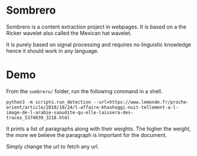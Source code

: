 # Sombrero

Sombrero is a content extraction project in webpages. It is based on a the
Ricker wavelet also called the Mexican hat wavelet.

It is purely based on signal processing and requires no linguistic knowledge
hence it should work in any language.

# Demo
From the `sombrero/` folder, run the following command in a shell.

```
python3 -m scripts.run_detection --url=https://www.lemonde.fr/proche-orient/article/2018/10/24/l-affaire-khashoggi-nuit-tellement-a-l-image-de-l-arabie-saoudite-qu-elle-laissera-des-traces_5374039_3218.html
```

It prints a list of paragraphs along with their weights. The higher the weight,
the more we believe the paragraph is important for the document.

Simply change the url to fetch any url.
